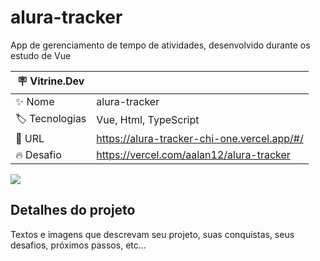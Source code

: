 # alura-tracker

App de gerenciamento de tempo de atividades, desenvolvido durante os estudo de Vue

| :placard: Vitrine.Dev |     |
| -------------  | --- |
| :sparkles: Nome        | alura-tracker
| :label: Tecnologias | Vue, Html, TypeScript
| :rocket: URL         | https://alura-tracker-chi-one.vercel.app/#/
| :fire: Desafio     | https://vercel.com/aalan12/alura-tracker

<!-- Inserir imagem com a #vitrinedev ao final do link -->
![](https://drive.google.com/file/d/16bVom3cwvIWbe0lCmc2ijdsks4kECXCO/view?usp=sharing#vitrinedev)

## Detalhes do projeto

Textos e imagens que descrevam seu projeto, suas conquistas, seus desafios, próximos passos, etc...

